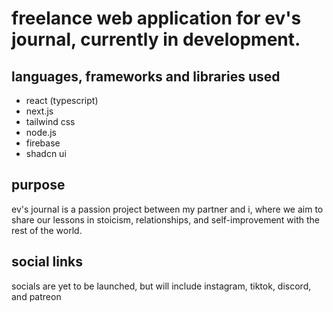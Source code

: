 # freelance web application for ev's journal, currently in development.

## languages, frameworks and libraries used

- react (typescript)
- next.js
- tailwind css
- node.js
- firebase
- shadcn ui

## purpose

ev's journal is a passion project between my partner and i, where we aim to share our lessons in stoicism, relationships, and self-improvement with the rest of the world.

## social links

socials are yet to be launched, but will include instagram, tiktok, discord, and patreon

